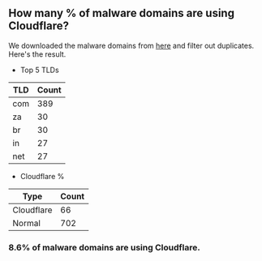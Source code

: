 ## How many % of malware domains are using Cloudflare?


We downloaded the malware domains from [here](https://urlhaus.abuse.ch) and filter out duplicates.
Here's the result.


[//]: # (start replacement)


- Top 5 TLDs

| TLD | Count |
| --- | --- |
| com | 389 |
| za | 30 |
| br | 30 |
| in | 27 |
| net | 27 |


- Cloudflare %

| Type | Count |
| --- | --- |
| Cloudflare | 66 |
| Normal | 702 |


### 8.6% of malware domains are using Cloudflare.